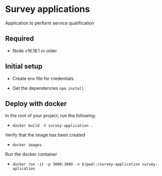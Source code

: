 # Survey applications
Application to perform service qualification

## Required

- Node v16.18.1 or older

## Initial setup
- Create env file for credentials

- Get the dependencies `npm install`

## Deploy with docker
In the root of your project, run the following:

- `docker build -t survey-application .`

Verify that the image has been created

- `docker images`

Run the docker container

- `docker run -it -p 3000:3000 -v $(pwd):/survey-application survey-aplication`